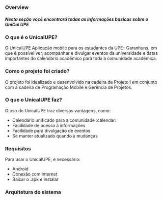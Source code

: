 
### Overview 

##### Nesta seção você encontrará todas as informações basicas sobre o UniCal UPE


### O que é o UnicalUPE?

O UnicalUPE Aplicação mobile para os estudantes da UPE- Garanhuns, em que é possível ver, acompanhar e divulgar eventos da universidade e datas importantes do calendário acadêmico para toda a comunidade acadêmica.


### Como o projeto foi criado?

O projeto foi idealizado e desenvolvido na cadeira de Projeto I em conjunto com a cadeira de Programação Mobile e Gerência de Projetos.

### O que o UnicalUPE faz?

O uso do UnicalUPE traz diversas vantagens, como: <br>
<ul>
    <li> Calendário unificado para a comunidade :calendar: </li> 
    <li> Facilidade de acesso à informações </li>
    <li> Facilidade para divulgação de eventos</li>
    <li> Se manter atualizado quando à mudanças </li>
</ul>

### Requisitos

Para usar o UnicalUPE, é necessário:
<ul>
    <li>Android</li>
    <li>Conexão com internet</li>
    <li><a>Baixar o .apk</a> e instalar</li>
</ul>

### Arquitetura do sistema







